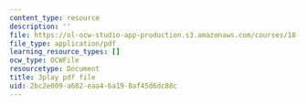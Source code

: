 ```yaml
---
content_type: resource
description: ''
file: https://ol-ocw-studio-app-production.s3.amazonaws.com/courses/18-06sc-linear-algebra-fall-2011/2bc2e009a682eaa46a198af45d6dc80c_-eA2D_rIcNA.pdf
file_type: application/pdf
learning_resource_types: []
ocw_type: OCWFile
resourcetype: Document
title: 3play pdf file
uid: 2bc2e009-a682-eaa4-6a19-8af45d6dc80c
---
```

